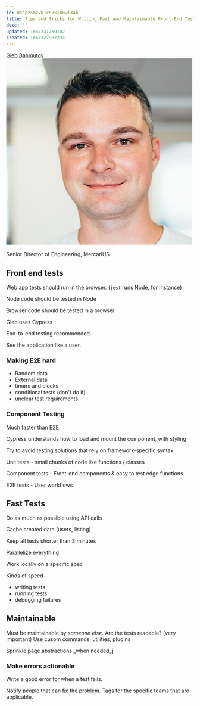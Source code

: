 ```yaml
---
id: dsspzsmzvb1cn7kjb0wi3ab
title: Tips and Tricks for Writing Fast and Maintainable Front-End Tests
desc: ''
updated: 1667331759102
created: 1667327987233
---
```


[Gleb Bahmutov](glebbahmutov.com)
![Pic of Gleb](images/d9895f21f22aa314ea369817e1d89f8544d2f97c3ef92306301bf8c7faad0455.png)  

Senior Director of Engineering,
MercariUS

## Front end tests

Web app tests should run in the browser. (`jest` runs Node, for instance)

Node code should be tested in Node

Browser code should be tested in a browser

Gleb uses Cypress

End-to-end testing recommended.

See the application like a user.

### Making E2E hard

- Random data
- External data
- timers and clocks
- conditional tests (don't do it)
- unclear test requirements

### Component Testing

Much faster than E2E.

Cypress understands how to load and mount the component, with styling

Try to avoid testing solutions that rely on framework-specific syntax.

Unit tests -
small chunks of code like functions / classes

Component tests -
Front-end components & easy to test edge functions

E2E tests -
User workflows

## Fast Tests

Do as much as possible using API calls

Cache created data
(users, listing)

Keep all tests shorter than 3 minutes

Parallelize everything

Work locally on a specific spec

Kinds of speed
- writing tests
- running tests
- debugging failures

## Maintainable

Must be maintainable by _someone else_.
Are the tests readable? (very important)
Use cusom commands, utilities, plugins

Sprinkle page abstractions _when needed_j

### Make errors actionable

Write a good error for when a test fails.

Notify people that can fix the problem.
Tags for the specific teams that are applicable.
